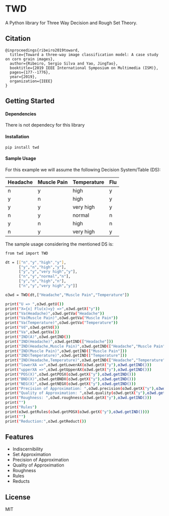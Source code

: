 # TWD
A Python library for Three Way Decision and Rough Set Theory.

## Citation

```
@inproceedings{ribeiro2019toward,
  title={Toward a three-way image classification model: A case study on corn grain images},
  author={Ribeiro, Sergio Silva and Yao, JingTao},
  booktitle={2019 IEEE International Symposium on Multimedia (ISM)},
  pages={177--1776},
  year={2019},
  organization={IEEE}
}
```
## Getting Started
#### Dependencies
There is not dependecy for this library

#### Installation
```
pip install twd
```
#### Sample Usage 
For this example we will assume the following Decision System/Table (DS):

| Headache | Muscle Pain | Temperature | Flu |
| -------- | ----------- | ----------- | --- |
| n | y | high | y |
| y | n | high | y |
| y | y | very high | y |
| n | y | normal | n |
| y | n | high | n |
| n | y | very high | y |

The sample usage considering the mentioned DS is:

```sh
from twd import TWD

dt = [["n","y","high","y"],
      ["y","n","high","y"],
      ["y","y","very high","y"],
      ["n","y","normal","n"],
      ["y","n","high","n"],
      ["n","y","very high","y"]]

o3wd = TWD(dt,["Headache","Muscle Pain","Temperature"])

print("U => ",o3wd.getU())
print("X={x| Flu(x)=y} =>",o3wd.getX("y"))
print("Va(Headache)",o3wd.getVa("Headache"))
print("Va(Muscle Pain)",o3wd.getVa("Muscle Pain"))
print("Va(Temperature)",o3wd.getVa("Temperature"))
print("Vd",o3wd.getVd())
print("Va",o3wd.getVa())
print("IND(A)",o3wd.getIND())
print("IND(Headache)",o3wd.getIND(["Headache"]))
print("IND(Headache,Muscle Pain)",o3wd.getIND(["Headache","Muscle Pain"]))
print("IND(Muscle Pain)",o3wd.getIND(["Muscle Pain"]))
print("IND(Temperature)",o3wd.getIND(["Temperature"]))
print("IND(Headache,Temperature)",o3wd.getIND(["Headache","Temperature"]))
print("lowerXA =>",o3wd.getLowerAX(o3wd.getX("y"),o3wd.getIND()))
print("upperXA =>",o3wd.getUpperAX(o3wd.getX("y"),o3wd.getIND()))
print("POS(X)",o3wd.getPOSX(o3wd.getX("y"),o3wd.getIND()))
print("BND(X)",o3wd.getBNDX(o3wd.getX("y"),o3wd.getIND()))
print("NEG(X)",o3wd.getNEGX(o3wd.getX("y"),o3wd.getIND()))
print("Precision of Approximation: ",o3wd.precision(o3wd.getX("y"),o3wd.getIND()))
print("Quality of Approximation: ",o3wd.quality(o3wd.getX("y"),o3wd.getIND()))
print("Roughness: ",o3wd.roughness(o3wd.getX("y"),o3wd.getIND()))
print("")
print("Rules")
print(o3wd.getRules(o3wd.getPOSX(o3wd.getX("y"),o3wd.getIND())))
print("")
print("Reduction:",o3wd.getReduct())
```
## Features
- Indiscernibility
- Set Approximation
- Precision of Approximation
- Quality of Approximation
- Roughness
- Rules
- Reducts

## License

MIT